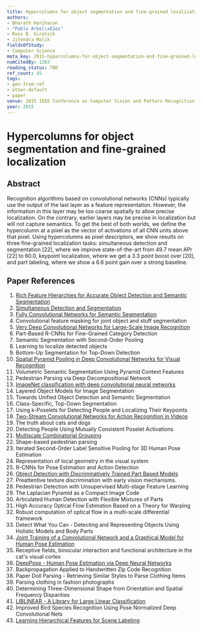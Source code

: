 ```yaml
---
title: Hypercolumns for object segmentation and fine-grained localization
authors:
- Bharath Hariharan
- "Pablo Arbel\xE1ez"
- Ross B. Girshick
- Jitendra Malik
fieldsOfStudy:
- Computer Science
meta_key: 2015-hypercolumns-for-object-segmentation-and-fine-grained-localization
numCitedBy: 1363
reading_status: TBD
ref_count: 45
tags:
- gen-from-ref
- other-default
- paper
venue: 2015 IEEE Conference on Computer Vision and Pattern Recognition (CVPR)
year: 2015
---
```


# Hypercolumns for object segmentation and fine-grained localization

## Abstract

Recognition algorithms based on convolutional networks (CNNs) typically use the output of the last layer as a feature representation. However, the information in this layer may be too coarse spatially to allow precise localization. On the contrary, earlier layers may be precise in localization but will not capture semantics. To get the best of both worlds, we define the hypercolumn at a pixel as the vector of activations of all CNN units above that pixel. Using hypercolumns as pixel descriptors, we show results on three fine-grained localization tasks: simultaneous detection and segmentation [22], where we improve state-of-the-art from 49.7 mean APr [22] to 60.0, keypoint localization, where we get a 3.3 point boost over [20], and part labeling, where we show a 6.6 point gain over a strong baseline.

## Paper References

1. [Rich Feature Hierarchies for Accurate Object Detection and Semantic Segmentation](2014-rich-feature-hierarchies-for-accurate-object-detection-and-semantic-segmentation)
2. [Simultaneous Detection and Segmentation](2014-simultaneous-detection-and-segmentation)
3. [Fully Convolutional Networks for Semantic Segmentation](2017-fully-convolutional-networks-for-semantic-segmentation)
4. Convolutional feature masking for joint object and stuff segmentation
5. [Very Deep Convolutional Networks for Large-Scale Image Recognition](2015-very-deep-convolutional-networks-for-large-scale-image-recognition)
6. Part-Based R-CNNs for Fine-Grained Category Detection
7. Semantic Segmentation with Second-Order Pooling
8. Learning to localize detected objects
9. Bottom-Up Segmentation for Top-Down Detection
10. [Spatial Pyramid Pooling in Deep Convolutional Networks for Visual Recognition](2015-spatial-pyramid-pooling-in-deep-convolutional-networks-for-visual-recognition)
11. Volumetric Semantic Segmentation Using Pyramid Context Features
12. Pedestrian Parsing via Deep Decompositional Network
13. [ImageNet classification with deep convolutional neural networks](2012-imagenet-classification-with-deep-convolutional-neural-networks)
14. Layered Object Models for Image Segmentation
15. Towards Unified Object Detection and Semantic Segmentation
16. Class-Specific, Top-Down Segmentation
17. Using k-Poselets for Detecting People and Localizing Their Keypoints
18. [Two-Stream Convolutional Networks for Action Recognition in Videos](2014-two-stream-convolutional-networks-for-action-recognition-in-videos)
19. The truth about cats and dogs
20. Detecting People Using Mutually Consistent Poselet Activations
21. [Multiscale Combinatorial Grouping](2014-multiscale-combinatorial-grouping)
22. Shape-based pedestrian parsing
23. Iterated Second-Order Label Sensitive Pooling for 3D Human Pose Estimation
24. Representation of local geometry in the visual system
25. R-CNNs for Pose Estimation and Action Detection
26. [Object Detection with Discriminatively Trained Part Based Models](2009-object-detection-with-discriminatively-trained-part-based-models)
27. Preattentive texture discrimination with early vision mechanisms.
28. Pedestrian Detection with Unsupervised Multi-stage Feature Learning
29. The Laplacian Pyramid as a Compact Image Code
30. Articulated Human Detection with Flexible Mixtures of Parts
31. High Accuracy Optical Flow Estimation Based on a Theory for Warping
32. Robust computation of optical flow in a multi-scale differential framework
33. Detect What You Can - Detecting and Representing Objects Using Holistic Models and Body Parts
34. [Joint Training of a Convolutional Network and a Graphical Model for Human Pose Estimation](2014-joint-training-of-a-convolutional-network-and-a-graphical-model-for-human-pose-estimation)
35. Receptive fields, binocular interaction and functional architecture in the cat's visual cortex
36. [DeepPose - Human Pose Estimation via Deep Neural Networks](2014-deeppose-human-pose-estimation-via-deep-neural-networks)
37. Backpropagation Applied to Handwritten Zip Code Recognition
38. Paper Doll Parsing - Retrieving Similar Styles to Parse Clothing Items
39. Parsing clothing in fashion photographs
40. Determining Three-Dimensional Shape from Orientation and Spatial Frequency Disparities
41. [LIBLINEAR - A Library for Large Linear Classification](2008-liblinear-a-library-for-large-linear-classification)
42. Improved Bird Species Recognition Using Pose Normalized Deep Convolutional Nets
43. [Learning Hierarchical Features for Scene Labeling](2013-learning-hierarchical-features-for-scene-labeling)
